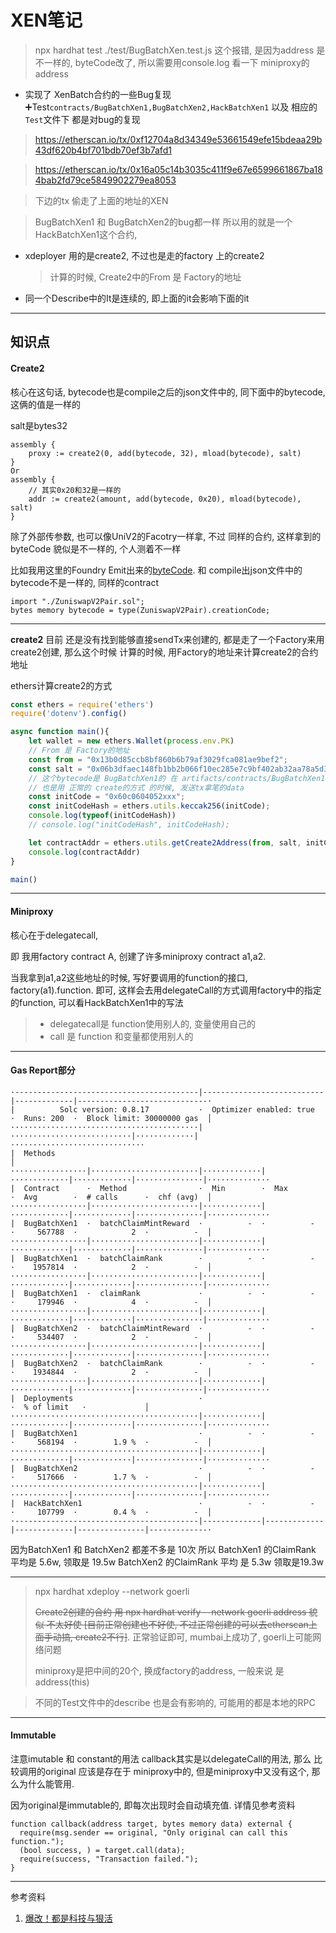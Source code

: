 # XEN笔记


> npx hardhat test ./test/BugBatchXen.test.js 这个报错, 是因为address 是 不一样的, byteCode改了, 所以需要用console.log 看一下 miniproxy的address

- 实现了 XenBatch合约的一些Bug复现➕Test`contracts/BugBatchXen1,BugBatchXen2,HackBatchXen1` 以及 相应的 	`Test`文件下 都是对bug的复现

> https://etherscan.io/tx/0xf12704a8d34349e53661549efe15bdeaa29b43df620b4bf701bdb70ef3b7afd1

> https://etherscan.io/tx/0x16a05c14b3035c411f9e67e6599661867ba184bab2fd79ce5849902279ea8053

> 下边的tx 偷走了上面的地址的XEN

  > BugBatchXen1 和 BugBatchXen2的bug都一样 所以用的就是一个HackBatchXen1这个合约,

- xdeployer 用的是create2, 不过也是走的factory 上的create2

  > 计算的时候, Create2中的From 是 Factory的地址

- 同一个Describe中的It是连续的, 即上面的it会影响下面的it

---

## 知识点

#### Create2

核心在这句话, bytecode也是compile之后的json文件中的, 同下面中的bytecode, 这俩的值是一样的

salt是bytes32

```solidity
assembly {
	proxy := create2(0, add(bytecode, 32), mload(bytecode), salt)
}
Or
assembly {
	// 其实0x20和32是一样的
	addr := create2(amount, add(bytecode, 0x20), mload(bytecode), salt)
}
```

除了外部传参数, 也可以像UniV2的Facotry一样拿, 不过 同样的合约, 这样拿到的byteCode 貌似是不一样的, 个人测着不一样

比如我用这里的Foundry Emit出来的[byteCode](https://github.com/skyonedot/zuniswapv2/blob/db004a86a0037222ec00aead6eb0f974baf3b615/src/ZuniswapV2Factory.sol#L39). 和 compile出json文件中的bytecode不是一样的, 同样的contract

```solidity
import "./ZuniswapV2Pair.sol";
bytes memory bytecode = type(ZuniswapV2Pair).creationCode;
```

---

**create2** 目前 还是没有找到能够直接sendTx来创建的, 都是走了一个Factory来用create2创建, 那么这个时候 计算的时候, 用Factory的地址来计算create2的合约地址

ethers计算create2的方式

```javascript
const ethers = require('ethers')
require('dotenv').config()

async function main(){
    let wallet = new ethers.Wallet(process.env.PK)
    // From 是 Factory的地址
    const from = "0x13b0d85ccb8bf860b6b79af3029fca081ae9bef2";
    const salt = "0x06b3dfaec148fb1bb2b066f10ec285e7c9bf402ab32aa78a5d38e34566810cd2";
    // 这个bytecode是 BugBatchXen1的 在 artifacts/contracts/BugBatchXen1.sol里面能找到  bytecode
  	// 也是用 正常的 create的方式 的时候, 发送tx拿笔的data
    const initCode = "0x60c0604052xxx";
    const initCodeHash = ethers.utils.keccak256(initCode);
    console.log(typeof(initCodeHash))
    // console.log("initCodeHash", initCodeHash);

    let contractAddr = ethers.utils.getCreate2Address(from, salt, initCodeHash);
    console.log(contractAddr)
}

main()
```

---

#### Miniproxy

核心在于delegatecall,

即 我用factory contract A, 创建了许多miniproxy contract a1,a2.

当我拿到a1,a2这些地址的时候, 写好要调用的function的接口, factory(a1).function. 即可, 这样会去用delegateCall的方式调用factory中的指定的function, 可以看HackBatchXen1中的写法

> - delegatecall是 function使用别人的, 变量使用自己的
> - call 是 function 和变量都使用别人的



---

#### Gas Report部分
```
·-----------------------------------------|---------------------------|-------------|-----------------------------·
|          Solc version: 0.8.17           ·  Optimizer enabled: true  ·  Runs: 200  ·  Block limit: 30000000 gas  │
··········································|···························|·············|······························
|  Methods                                                                                                        │
·················|························|·············|·············|·············|···············|··············
|  Contract      ·  Method                ·  Min        ·  Max        ·  Avg        ·  # calls      ·  chf (avg)  │
·················|························|·············|·············|·············|···············|··············
|  BugBatchXen1  ·  batchClaimMintReward  ·          -  ·          -  ·     567788  ·            2  ·          -  │
·················|························|·············|·············|·············|···············|··············
|  BugBatchXen1  ·  batchClaimRank        ·          -  ·          -  ·    1957814  ·            2  ·          -  │
·················|························|·············|·············|·············|···············|··············
|  BugBatchXen1  ·  claimRank             ·          -  ·          -  ·     179946  ·            4  ·          -  │
·················|························|·············|·············|·············|···············|··············
|  BugBatchXen2  ·  batchClaimMintReward  ·          -  ·          -  ·     534407  ·            2  ·          -  │
·················|························|·············|·············|·············|···············|··············
|  BugBatchXen2  ·  batchClaimRank        ·          -  ·          -  ·    1934844  ·            2  ·          -  │
·················|························|·············|·············|·············|···············|··············
|  Deployments                            ·                                         ·  % of limit   ·             │
··········································|·············|·············|·············|···············|··············
|  BugBatchXen1                           ·          -  ·          -  ·     568194  ·        1.9 %  ·          -  │
··········································|·············|·············|·············|···············|··············
|  BugBatchXen2                           ·          -  ·          -  ·     517666  ·        1.7 %  ·          -  │
··········································|·············|·············|·············|···············|··············
|  HackBatchXen1                          ·          -  ·          -  ·     107799  ·        0.4 %  ·          -  │
·-----------------------------------------|-------------|-------------|-------------|---------------|-------------·
```

因为BatchXen1 和 BatchXen2 都差不多是 10次
所以 BatchXen1 的ClaimRank 平均是 5.6w, 领取是 19.5w
BatchXen2 的ClaimRank 平均 是 5.3w 领取是19.3w

---

> npx hardhat xdeploy --network goerli
>
> ~~Create2创建的合约 用 npx hardhat verify --network goerli address 貌似 不太好使 [目前正常创建也不好使, 不过正常创建的可以去etherscan上面手动搞, create2不行]~~. 正常验证即可, mumbai上成功了, goerli上可能网络问题 
>
> miniproxy是把中间的20个, 换成factory的address, 一般来说 是 address(this)

> 不同的Test文件中的describe 也是会有影响的, 可能用的都是本地的RPC

---

#### Immutable

注意imutable 和 constant的用法
callback其实是以delegateCall的用法, 那么 比较调用的original 应该是存在于 miniproxy中的, 但是miniproxy中又没有这个, 那么为什么能管用. 

因为original是immutable的, 即每次出现时会自动填充值. 详情见参考资料

```solidity
function callback(address target, bytes memory data) external {
  require(msg.sender == original, "Only original can call this function.");
  (bool success, ) = target.call(data);
  require(success, "Transaction failed.");
}
```


---

参考资料
1. [爆改！都是科技与狠活](https://mirror.xyz/0x3dbb624861C0f62BdE573a33640ca016E4c65Ff7/q7C21iEF1eZkXrlZvgXN_1xSYiKZXBvrB2yFkSknsYU)




